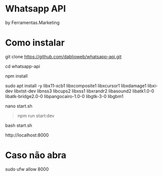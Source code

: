 # Whatsapp API 

by Ferramentas.Marketing

# Como instalar

git clone https://github.com/dablioweb/whatsapp-api.git

cd whatsapp-api

npm install

sudo apt install -y libx11-xcb1 libxcomposite1 libxcursor1 libxdamage1 libxi-dev libxtst-dev libnss3 libcups2 libxss1 libxrandr2 libasound2 libatk1.0-0 libatk-bridge2.0-0 libpangocairo-1.0-0 libgtk-3-0 libgbm1

nano start.sh
> npm run start:dev 

bash start.sh 

http://localhost:8000

# Caso não abra

sudo ufw allow 8000